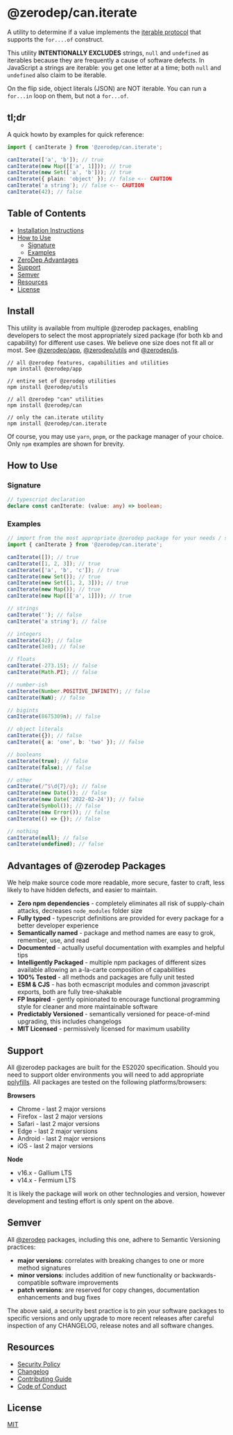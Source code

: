 # @zerodep/can.iterate

A utility to determine if a value implements the [iterable protocol](https://developer.mozilla.org/en-US/docs/Web/JavaScript/Reference/Iteration_protocols) that supports the `for....of` construct.

This utility **INTENTIONALLY EXCLUDES** strings, `null` and `undefined` as iterables because they are frequently a cause of software defects. In JavaScript a strings are iterable: you get one letter at a time; both `null` and `undefined` also claim to be iterable.

On the flip side, object literals (JSON) are NOT iterable. You can run a `for...in` loop on them, but not a `for...of`.

## tl;dr

A quick howto by examples for quick reference:

```typescript
import { canIterate } from '@zerodep/can.iterate';

canIterate(['a', 'b']); // true
canIterate(new Map([['a', 1]])); // true
canIterate(new Set(['a', 'b'])); // true
canIterate({ plain: 'object' }); // false <-- CAUTION
canIterate('a string'); // false <-- CAUTION
canIterate(42); // false
```

## Table of Contents

- [Installation Instructions](#install)
- [How to Use](#how-to-use)
  - [Signature](#signature)
  - [Examples](#examples)
- [ZeroDep Advantages](#advantages-of-zerodep-packages)
- [Support](#support)
- [Semver](#semver)
- [Resources](#resources)
- [License](#license)

## Install

This utility is available from multiple @zerodep packages, enabling developers to select the most appropriately sized package (for both kb and capability) for different use cases. We believe one size does not fit all or most. See [@zerodep/app](https://www.npmjs.com/package/@zerodep/app), [@zerodep/utils](https://www.npmjs.com/package/@zerodep/utils) and [@zerodep/is](https://www.npmjs.com/package/@zerodep/is).

```
// all @zerodep features, capabilities and utilities
npm install @zerodep/app

// entire set of @zerodep utilities
npm install @zerodep/utils

// all @zerodep "can" utilities
npm install @zerodep/can

// only the can.iterate utility
npm install @zerodep/can.iterate
```

Of course, you may use `yarn`, `pnpm`, or the package manager of your choice. Only `npm` examples are shown for brevity.

## How to Use

### Signature

```typescript
// typescript declaration
declare const canIterate: (value: any) => boolean;
```

### Examples

```typescript
// import from the most appropriate @zerodep package for your needs / specific use case (see the Install section above)
import { canIterate } from '@zerodep/can.iterate';

canIterate([]); // true
canIterate([1, 2, 3]); // true
canIterate(['a', 'b', 'c']); // true
canIterate(new Set()); // true
canIterate(new Set([1, 2, 3])); // true
canIterate(new Map()); // true
canIterate(new Map([['a', 1]])); // true

// strings
canIterate(''); // false
canIterate('a string'); // false

// integers
canIterate(42); // false
canIterate(3e8); // false

// floats
canIterate(-273.15); // false
canIterate(Math.PI); // false

// number-ish
canIterate(Number.POSITIVE_INFINITY); // false
canIterate(NaN); // false

// bigints
canIterate(8675309n); // false

// object literals
canIterate({}); // false
canIterate({ a: 'one', b: 'two' }); // false

// booleans
canIterate(true); // false
canIterate(false); // false

// other
canIterate(/^$\d{7}/g); // false
canIterate(new Date()); // false
canIterate(new Date('2022-02-24')); // false
canIterate(Symbol()); // false
canIterate(new Error()); // false
canIterate(() => {}); // false

// nothing
canIterate(null); // false
canIterate(undefined); // false
```

## Advantages of @zerodep Packages

We help make source code more readable, more secure, faster to craft, less likely to have hidden defects, and easier to maintain.

- **Zero npm dependencies** - completely eliminates all risk of supply-chain attacks, decreases `node_modules` folder size
- **Fully typed** - typescript definitions are provided for every package for a better developer experience
- **Semantically named** - package and method names are easy to grok, remember, use, and read
- **Documented** - actually useful documentation with examples and helpful tips
- **Intelligently Packaged** - multiple npm packages of different sizes available allowing an a-la-carte composition of capabilities
- **100% Tested** - all methods and packages are fully unit tested
- **ESM & CJS** - has both ecmascript modules and common javascript exports, both are fully tree-shakable
- **FP Inspired** - gently opinionated to encourage functional programming style for cleaner and more maintainable software
- **Predictably Versioned** - semantically versioned for peace-of-mind upgrading, this includes changelogs
- **MIT Licensed** - permissively licensed for maximum usability

## Support

All @zerodep packages are built for the ES2020 specification. Should you need to support older environments you will need to add appropriate [polyfills](https://developer.mozilla.org/en-US/docs/Glossary/Polyfill). All packages are tested on the following platforms/browsers:

**Browsers**

- Chrome - last 2 major versions
- Firefox - last 2 major versions
- Safari - last 2 major versions
- Edge - last 2 major versions
- Android - last 2 major versions
- iOS - last 2 major versions

**Node**

- v16.x - Gallium LTS
- v14.x - Fermium LTS

It is likely the package will work on other technologies and version, however development and testing effort is only spent on the above.

## Semver

All [@zerodep](https://github.com/cdepage/zerodep) packages, including this one, adhere to Semantic Versioning practices:

- **major versions**: correlates with breaking changes to one or more method signatures
- **minor versions**: includes addition of new functionality or backwards-compatible software improvements
- **patch versions**: are reserved for copy changes, documentation enhancements and bug fixes

The above said, a security best practice is to pin your software packages to specific versions and only upgrade to more recent releases after careful inspection of any CHANGELOG, release notes and all software changes.

## Resources

- [Security Policy](https://github.com/cdepage/zerodep/blob/main/SECURITY.md)
- [Changelog](https://github.com/cdepage/zerodep/blob/main/packages/can/can.iterate/CHANGELOG.md)
- [Contributing Guide](https://github.com/cdepage/zerodep/blob/main/CONTRIBUTING.md)
- [Code of Conduct](https://github.com/cdepage/zerodep/blob/main/CODE_OF_CONDUCT.md)

## License

[MIT](https://github.com/cdepage/zerodep/blob/main/LICENSE)
